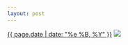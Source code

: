 ```yaml
---
layout: post
---
```


<p>
  <time><a href="/460">{{ page.date | date: "%e %B, %Y" }}</a></time>
  <a href="/460"><img src="{{ site.assets_url }}/460.jpg"/></a>
</p>
